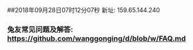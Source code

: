 ##2018年09月28日07时12分07秒 新址: 159.65.144.240
### 兔友常见问题及解答: https://github.com/wanggonging/d/blob/w/FAQ.md
